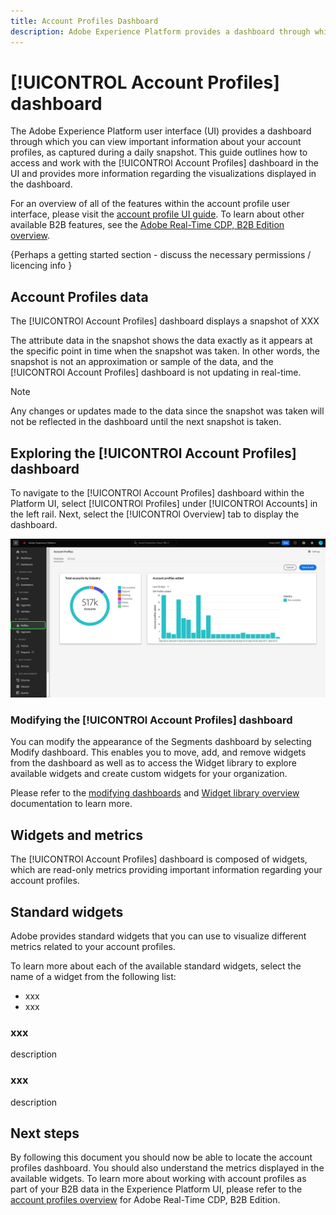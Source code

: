 ```yaml
---
title: Account Profiles Dashboard
description: Adobe Experience Platform provides a dashboard through which you can view important information about your organization's B2B account profiles.
---
```

# [!UICONTROL Account Profiles] dashboard

<!-- {descrtiption of  what it provides} -->

The Adobe Experience Platform user interface (UI) provides a dashboard through which you can view important information about your account profiles, as captured during a daily snapshot. This guide outlines how to access and work with the [!UICONTROl Account Profiles] dashboard in the UI and provides more information regarding the visualizations displayed in the dashboard.

For an overview of all of the features within the account profile user interface, please visit the [account profile UI guide](../../rtcdp/accounts/account-profile-ui-guide.md). To learn about other available B2B features, see the [Adobe Real-Time CDP, B2B Edition overview](../../rtcdp/b2b-overview.md).  

{Perhaps a getting started section - discuss the necessary permissions / licencing info }

## Account Profiles data

<!-- Q) What data does the dashboard display? -->
The [!UICONTROl Account Profiles] dashboard displays a snapshot of XXX 

The attribute data in the snapshot shows the data exactly as it appears at the specific point in time when the snapshot was taken. In other words, the snapshot is not an approximation or sample of the data, and the [!UICONTROl Account Profiles] dashboard is not updating in real-time.

>[!NOTE]
>
>Any changes or updates made to the data since the snapshot was taken will not be reflected in the dashboard until the next snapshot is taken.

## Exploring the [!UICONTROl Account Profiles] dashboard

To navigate to the [!UICONTROl Account Profiles] dashboard within the Platform UI, select [!UICONTROl Profiles] under [!UICONTROl Accounts] in the left rail. Next, select the [!UICONTROl Overview] tab to display the dashboard.

![The Platfrom UI with Account Profiles in the left navigation highlighted and the overview tab displayed.](../images/account-profiles/account-profiles-dashboard.png)

### Modifying the [!UICONTROl Account Profiles] dashboard

You can modify the appearance of the Segments dashboard by selecting Modify dashboard. This enables you to move, add, and remove widgets from the dashboard as well as to access the Widget library to explore available widgets and create custom widgets for your organization.

Please refer to the [modifying dashboards](../customize/modify.md) and [Widget library overview](../customize/widget-library.md) documentation to learn more.

## Widgets and metrics

The [!UICONTROl Account Profiles] dashboard is composed of widgets, which are read-only metrics providing important information regarding your account profiles.

## Standard widgets

Adobe provides standard widgets that you can use to visualize different metrics related to your account profiles.

To learn more about each of the available standard widgets, select the name of a widget from the following list:

* xxx
* xxx

### xxx

description

### xxx

description

## Next steps

By following this document you should now be able to locate the account profiles dashboard. You should also understand the metrics displayed in the available widgets. To learn more about working with account profiles as part of your B2B data in the Experience Platform UI, please refer to the [account profiles overview](../../rtcdp/accounts/account-profile-overview.md) for Adobe Real-Time CDP, B2B Edition.
